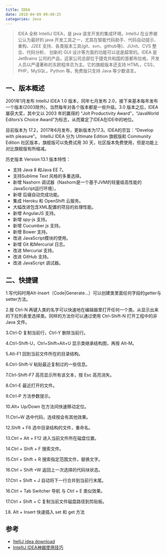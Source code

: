 ```yaml
---
title: IDEA
date: 2018-04-09 09:49:25
categories: Java
---
```


>IDEA 全称 IntelliJ IDEA，是 java 语言开发的集成环境，IntelliJ 在业界被公认为最好的 java 开发工具之一，尤其在智能代码助手、代码自动提示、重构、J2EE 支持、各类版本工具(git、svn、github等)、JUnit、CVS 整合、代码分析、 创新的 GUI 设计等方面的功能可以说是超常的。IDEA 是 JetBrains 公司的产品，这家公司总部位于捷克共和国的首都布拉格，开发人员以严谨著称的东欧程序员为主。它的旗舰版本还支持 HTML，CSS，PHP，MySQL，Python 等。免费版只支持 Java 等少数语言。

## 一、版本概述
2001年1月发布 IntelliJ IDEA 1.0 版本，同年七月发布 2.0，接下来基本每年发布一个版本(2003除外)，当然每年对各个版本都是一些升级。3.0 版本之后，IDEA 屡获大奖，其中又以 2003 年的赢得的 “Jolt Productivity Award”，“JavaWorld Editors’s Choice Award”为标志，从而奠定了IDEA在IDE中的地位。

目前版本为 17.2，2017年6月发布，更新版本为17.3。IDEA的宗旨：“Develop with pleasure”。
IntelliJ IDEA 分为 Ultimate Edition 旗舰版和 Community Edition 社区版本，旗舰版可以免费试用 30 天，社区版本免费使用，但是功能上对比旗舰版有所缩减。

历史版本 Version:13.1
版本特性：
- 支持 Java 8 和Java EE 7。
- 支持Sublime Text 风格的多重选择。
- 新增 Nashorn 调试器（Nashorn是一个基于JVM的轻量级高性能的JavaScript运行环境）。
- 新增 后缀自动完成功能。
- 集成 Heroku 和 OpenShift 云服务。
- 大幅改进包含XML配置的项目的处理性能。
- 新增 AngularJS 支持。
- 新增 spy-js 支持。
- 新增 Cucumber js 支持。
- 新增 Bower 支持。
- 改进 JavaScript模块的使用。
- 新增 Git 和Mercurial 日志。
- 改进 Mercurial 支持。
- 改进 GitHub 支持。
- 改进 JavaScript 调试器。

## 二、快捷键
1.写代码时用Alt-Insert（Code|Generate…）可以创建类里面任何字段的getter与setter方法。

2.按 Ctrl-N 再键入类的名字可以快速地在编辑器里打开任何一个类。从显示出来的下拉列表里选择类。同样的方法你可以通过使用 Ctrl-Shift-N 打开工程中的非 Java 文件。

3.Ctrl-D 复制当前行，Ctrl-Y 删除当前行。

4.Ctrl-Shift-U，Ctrl+Shift+Alt+U 显示类继承结构图，再按 Alt-M。

5.Alt-F1 回到当前文件所在的目录结构。

6.Ctrl-Shift-V 粘贴最近复制过的一些信息。

7.Ctrl-Shift-F7 高亮显示所有该文本，按 Esc 高亮消失。

8.Ctrl-E 最近打开的文件。

9.Ctrl-P 方法参数提示。

10.Alt+ Up/Down 在方法间快速移动定位。

11.Ctrl+W 选中代码，连续按会有其他效果。

12.Shift + F6 选中目录结构的文件，重命名。

13.Ctrl + Alt + F12 进入当前文件所在磁盘位置。

14.Ctrl + Shift + F 搜索文件。

15.Ctrl + Shift + R 搜索指定范围文件，替换文字。

16.Ctrl + Shift +W 返回上一次选择的代码块状态。

17.Ctrl + Shift + J 自动将下一行合并到当前行末尾。

16.Ctrl + Tab Switcher 导航 与 Ctrl + E 类似效果。

17.Ctrl + Shift + C 复制当前文件磁盘路径到剪贴板。

18. Alt + Insert 快速插入 set 和 get 方法


## 参考
- [ItelliJ idea download](https://www.jetbrains.com/idea/download/#section=windows)
- [IntelliJ IDEA神器使用技巧](https://www.imooc.com/learn/924)
